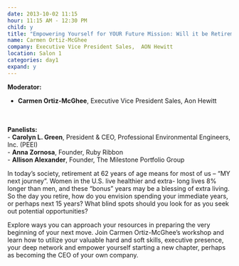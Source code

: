 ```yaml
---
date: 2013-10-02 11:15
hour: 11:15 AM - 12:30 PM
child: y
title: "Empowering Yourself for YOUR Future Mission: Will it be Retirement?"
name: Carmen Ortiz-McGhee
company: Executive Vice President Sales,  AON Hewitt
location: Salon 1
categories: day1
expand: y
---
```

<strong>Moderator:</strong><br/>
- <strong>Carmen Ortiz-McGhee</strong>, Executive Vice President Sales, Aon Hewitt
<br />
<br/>
<strong>Panelists:</strong><br/>
- <strong>Carolyn L. Green</strong>, President & CEO, Professional Environmental Engineers, Inc. (PEEI)
<br />
- <strong>Anna Zornosa</strong>, Founder, Ruby Ribbon
<br />
- <strong>Allison Alexander</strong>, Founder, The Milestone Portfolio Group 
<br />


In today’s society, retirement at 62 years of age means for most of us – “MY next journey”. Women in the U.S. live healthier and extra- long lives 8% longer than men, and these “bonus” years may be a blessing of extra living. So the day you retire, how do you envision spending your immediate years, or perhaps next 15 years? What blind spots should you look for as you seek out potential opportunities?

Explore ways you can approach your resources in preparing the very beginning of your next move. Join Carmen Ortiz-McGhee’s workshop and learn how to utilize your valuable hard and soft skills, executive presence, your deep network and empower yourself starting a new chapter, perhaps as becoming the CEO of your own company.